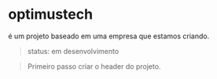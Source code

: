 # optimustech

é um projeto baseado em uma empresa que estamos criando.

> status: em desenvolvimento

>Primeiro passo criar o header do projeto.
